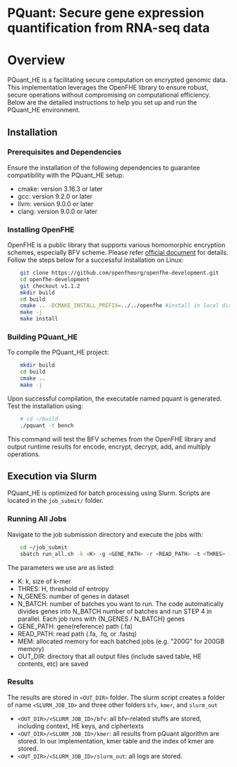 # PQuant: Secure gene expression quantification from RNA-seq data

# Overview

PQuant_HE is a facilitating secure computation on encrypted genomic data. 
This implementation leverages the OpenFHE library to ensure robust, secure operations without compromising on computational efficiency. 
Below are the detailed instructions to help you set up and run the PQuant_HE environment.

## Installation

### Prerequisites and Dependencies

Ensure the installation of the following dependencies to guarantee compatibility with the PQuant_HE setup:

- cmake: version 3.16.3 or later
- gcc: version 9.2.0 or later
- llvm: version 9.0.0 or later
- clang: version 9.0.0 or later

### Installing OpenFHE

OpenFHE is a public library that supports various homomorphic encryption schemes, especially BFV scheme. Please refer [official document](https://openfhe-development.readthedocs.io/en/latest/sphinx_rsts/intro/installation/installation.html) for details. 
Follow the steps below for a successful installation on Linux:
```bash
    git clone https://github.com/openfheorg/openfhe-development.git
    cd openfhe-development
    git checkout v1.1.2
    mkdir build
    cd build
    cmake .. -DCMAKE_INSTALL_PREFIX=../../openfhe #install in local directory
    make -j
    make install
```

### Building PQuant_HE
To compile the PQuant_HE project:
```bash
    mkdir build
    cd build
    cmake ..
    make -j
```
Upon successful compilation, the executable named pquant is generated. Test the installation using:
```bash
    # cd ~/build
    ./pquant -t bench
```
This command will test the BFV schemes from the OpenFHE library and output runtime results for encode, encrypt, decrypt, add, and multiply operations.

## Execution via Slurm

PQuant_HE is optimized for batch processing using Slurm. Scripts are located in the `job_submit/` folder.

### Running All Jobs
Navigate to the job submission directory and execute the jobs with:
```bash
    cd ~/job_submit
    sbatch run_all.sh -k <K> -g <GENE_PATH> -r <READ_PATH> -t <THRES> -n <N_GENES> -b <N_BATCH> -m <MEM> -o <OUT_DIR>
```

The parameters we use are as listed:
- K: k, size of k-mer
- THRES: H, threshold of entropy
- N_GENES: number of genes in dataset
- N_BATCH: number of batches you want to run. The code automatically divides genes into N_BATCH number of batches and run STEP 4 in parallel. Each job runs with {N_GENES / N_BATCH} genes
- GENE_PATH: gene(reference) path (.fa)
- READ_PATH: read path (.fa, .fq, or .fastq)
- MEM: allocated memory for each batched jobs (e.g. "200G" for 200GB memory)
- OUT_DIR: directory that all output files (include saved table, HE contents, etc) are saved

### Results

The results are stored in `<OUT_DIR>` folder. The slurm script creates a folder of name `<SLURM_JOB_ID>` and three other folders `bfv`, `kmer`, and `slurm_out`
- `<OUT_DIR>/<SLURM_JOB_ID>/bfv`: all bfv-related stuffs are stored, including context, HE keys, and ciphertexts
- `<OUT_DIR>/<SLURM_JOB_ID>/kmer`: all results from pQuant algorithm are stored. In our implementation, kmer table and the index of kmer are stored.
- `<OUT_DIR>/<SLURM_JOB_ID>/slurm_out`: all logs are stored. 

